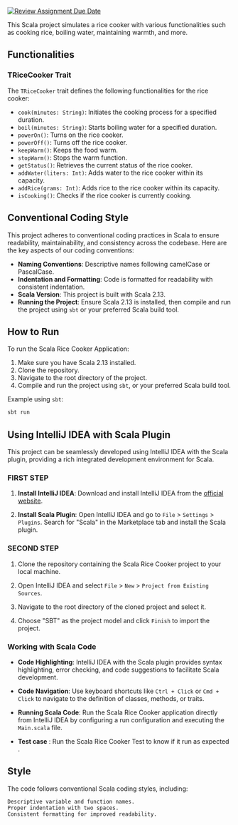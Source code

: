 [![Review Assignment Due Date](https://classroom.github.com/assets/deadline-readme-button-24ddc0f5d75046c5622901739e7c5dd533143b0c8e959d652212380cedb1ea36.svg)](https://classroom.github.com/a/__xb4cFP)

This Scala project simulates a rice cooker with various functionalities such as cooking rice, boiling water, maintaining warmth, and more.

## Functionalities

### TRiceCooker Trait

The `TRiceCooker` trait defines the following functionalities for the rice cooker:

- `cook(minutes: String)`: Initiates the cooking process for a specified duration.
- `boil(minutes: String)`: Starts boiling water for a specified duration.
- `powerOn()`: Turns on the rice cooker.
- `powerOff()`: Turns off the rice cooker.
- `keepWarm()`: Keeps the food warm.
- `stopWarm()`: Stops the warm function.
- `getStatus()`: Retrieves the current status of the rice cooker.
- `addWater(liters: Int)`: Adds water to the rice cooker within its capacity.
- `addRice(grams: Int)`: Adds rice to the rice cooker within its capacity.
- `isCooking()`: Checks if the rice cooker is currently cooking.

## Conventional Coding Style

This project adheres to conventional coding practices in Scala to ensure readability, maintainability, and consistency across the codebase. Here are the key aspects of our coding conventions:

- **Naming Conventions**: Descriptive names following camelCase or PascalCase.
- **Indentation and Formatting**: Code is formatted for readability with consistent indentation.
- **Scala Version**: This project is built with Scala 2.13.
- **Running the Project**: Ensure Scala 2.13 is installed, then compile and run the project using `sbt` or your preferred Scala build tool.

## How to Run

To run the Scala Rice Cooker Application:

1. Make sure you have Scala 2.13 installed.
2. Clone the repository.
3. Navigate to the root directory of the project.
4. Compile and run the project using `sbt`, or your preferred Scala build tool.

Example using `sbt`:

```bash
sbt run
```
## Using IntelliJ IDEA with Scala Plugin

This project can be seamlessly developed using IntelliJ IDEA with the Scala plugin, providing a rich integrated development environment for Scala.

### FIRST STEP

1. **Install IntelliJ IDEA**: Download and install IntelliJ IDEA from the [official website](https://www.jetbrains.com/idea/).

2. **Install Scala Plugin**: Open IntelliJ IDEA and go to `File` > `Settings` > `Plugins`. Search for "Scala" in the Marketplace tab and install the Scala plugin.

### SECOND STEP

1. Clone the repository containing the Scala Rice Cooker project to your local machine.

2. Open IntelliJ IDEA and select `File` > `New` > `Project from Existing Sources`.

3. Navigate to the root directory of the cloned project and select it.

4. Choose "SBT" as the project model and click `Finish` to import the project.

### Working with Scala Code

- **Code Highlighting**: IntelliJ IDEA with the Scala plugin provides syntax highlighting, error checking, and code suggestions to facilitate Scala development.

- **Code Navigation**: Use keyboard shortcuts like `Ctrl + Click` or `Cmd + Click` to navigate to the definition of classes, methods, or traits.

- **Running Scala Code**: Run the Scala Rice Cooker application directly from IntelliJ IDEA by configuring a run configuration and executing the `Main.scala` file.
- **Test case** : Run the Scala Rice Cooker Test to know if it run as expected .

## Style

The code follows conventional Scala coding styles, including:

    Descriptive variable and function names.
    Proper indentation with two spaces.
    Consistent formatting for improved readability.
